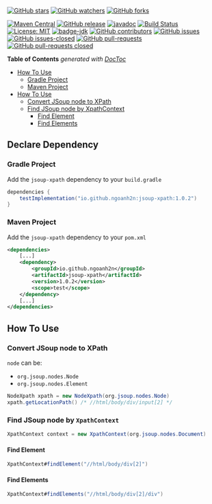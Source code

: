 [![GitHub stars](https://img.shields.io/github/stars/ngoanh2n/jsoup-xpath.svg?style=social&label=Star&maxAge=2592000)](https://github.com/ngoanh2n/jsoup-xpath/stargazers/)
[![GitHub watchers](https://img.shields.io/github/watchers/ngoanh2n/jsoup-xpath.svg?style=social&label=Watch&maxAge=2592000)](https://github.com/ngoanh2n/jsoup-xpath/watchers/)
[![GitHub forks](https://img.shields.io/github/forks/ngoanh2n/jsoup-xpath.svg?style=social&label=Fork&maxAge=2592000)](https://github.com/ngoanh2n/jsoup-xpath/network/members/)

[![Maven Central](https://maven-badges.herokuapp.com/maven-central/io.github.ngoanh2n/jsoup-xpath/badge.svg)](https://maven-badges.herokuapp.com/maven-central/io.github.ngoanh2n/jsoup-xpath)
[![GitHub release](https://img.shields.io/github/release/ngoanh2n/jsoup-xpath.svg)](https://github.com/ngoanh2n/jsoup-xpath/releases/)
[![javadoc](https://javadoc.io/badge2/io.github.ngoanh2n/jsoup-xpath/javadoc.svg)](https://javadoc.io/doc/io.github.ngoanh2n/jsoup-xpath)
[![Build Status](https://travis-ci.org/ngoanh2n/jsoup-xpath.svg?branch=master)](https://travis-ci.org/ngoanh2n/jsoup-xpath)
[![License: MIT](https://img.shields.io/badge/License-MIT-blueviolet.svg)](https://opensource.org/licenses/MIT)
[![badge-jdk](https://img.shields.io/badge/jdk-8-blue.svg)](http://www.oracle.com/technetwork/java/javase/downloads/index.html)
[![GitHub contributors](https://img.shields.io/github/contributors/ngoanh2n/jsoup-xpath.svg)](https://github.com/ngoanh2n/jsoup-xpath/graphs/contributors/)
[![GitHub issues](https://img.shields.io/github/issues/ngoanh2n/jsoup-xpath.svg)](https://github.com/ngoanh2n/jsoup-xpath/issues/)
[![GitHub issues-closed](https://img.shields.io/github/issues-closed/ngoanh2n/jsoup-xpath.svg)](https://github.com/ngoanh2n/jsoup-xpath/issues?q=is%3Aissue+is%3Aclosed)
[![GitHub pull-requests](https://img.shields.io/github/issues-pr/ngoanh2n/jsoup-xpath.svg)](https://github.com/ngoanh2n/jsoup-xpath/pulls/)
[![GitHub pull-requests closed](https://img.shields.io/github/issues-pr-closed/ngoanh2n/jsoup-xpath.svg)](https://github.com/ngoanh2n/jsoup-xpath/pulls?q=is%3Apulls+is%3Aclosed)

<!-- START doctoc generated TOC please keep comment here to allow auto update -->
<!-- DON'T EDIT THIS SECTION, INSTEAD RE-RUN doctoc TO UPDATE -->
**Table of Contents**  *generated with [DocToc](https://github.com/thlorenz/doctoc)*

- [How To Use](#how-to-use)
  - [Gradle Project](#gradle-project)
  - [Maven Project](#maven-project)
- [How To Use](#how-to-use-1)
  - [Convert JSoup node to XPath](#convert-jsoup-node-to-xpath)
  - [Find JSoup node by XpathContext](#find-jsoup-node-by-xpathcontext)
    - [Find Element](#find-element)
    - [Find Elements](#find-elements)

<!-- END doctoc generated TOC please keep comment here to allow auto update -->

## Declare Dependency
### Gradle Project
Add the `jsoup-xpath` dependency to your `build.gradle`
```gradle
dependencies {
    testImplementation("io.github.ngoanh2n:jsoup-xpath:1.0.2")
}
```

### Maven Project
Add the `jsoup-xpath` dependency to your `pom.xml`
```xml
<dependencies>
    [...]
    <dependency>
        <groupId>io.github.ngoanh2n</groupId>
        <artifactId>jsoup-xpath</artifactId>
        <version>1.0.2</version>
        <scope>test</scope>
    </dependency>
    [...]
</dependencies>
```

## How To Use
### Convert JSoup node to XPath
`node` can be:
- `org.jsoup.nodes.Node`
- `org.jsoup.nodes.Element`

```java
NodeXpath xpath = new NodeXpath(org.jsoup.nodes.Node)
xpath.getLocationPath() /* //html/body/div/input[2] */
```

### Find JSoup node by `XpathContext`
```java
XpathContext context = new XpathContext(org.jsoup.nodes.Document)
```

#### Find Element
```java
XpathContext#findElement("//html/body/div[2]")
```

#### Find Elements
```java
XpathContext#findElements("//html/body/div[2]/div")
```
